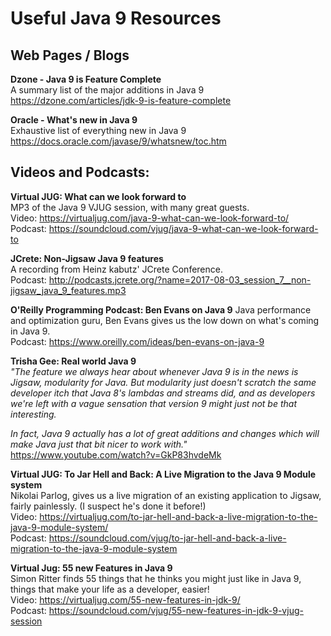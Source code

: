 # Useful Java 9 Resources

## Web Pages / Blogs  

**Dzone - Java 9 is Feature Complete**  
A summary list of the major additions in Java 9  
https://dzone.com/articles/jdk-9-is-feature-complete


**Oracle - What's new in Java 9**  
Exhaustive list of everything new in Java 9
https://docs.oracle.com/javase/9/whatsnew/toc.htm


## Videos and Podcasts:

**Virtual JUG: What can we look forward to**  
MP3 of the Java 9 VJUG session, with many great guests.  
Video: https://virtualjug.com/java-9-what-can-we-look-forward-to/  
Podcast: https://soundcloud.com/vjug/java-9-what-can-we-look-forward-to  

**JCrete: Non-Jigsaw Java 9 features**  
A recording from Heinz kabutz' JCrete Conference.   
Podcast: http://podcasts.jcrete.org/?name=2017-08-03_session_7__non-jigsaw_java_9_features.mp3  

**O'Reilly Programming Podcast: Ben Evans on Java 9** 
Java performance and optimization guru, Ben Evans gives us the low down on what's coming in Java 9.  
Podcast: https://www.oreilly.com/ideas/ben-evans-on-java-9  

**Trisha Gee: Real world Java 9**  
_"The feature we always hear about whenever Java 9 is in the news is Jigsaw, modularity for Java. But modularity just doesn't scratch the same developer itch that Java 8's lambdas and streams did, and as developers we're left with a vague sensation that version 9 might just not be that interesting._

_In fact, Java 9 actually has a lot of great additions and changes which will make Java just that bit nicer to work with."_
https://www.youtube.com/watch?v=GkP83hvdeMk  

**Virtual JUG: To Jar Hell and Back: A Live Migration to the Java 9 Module system**  
Nikolai Parlog, gives us a live migration of an existing application to Jigsaw, fairly painlessly. (I suspect he's done it before!)  
Video: https://virtualjug.com/to-jar-hell-and-back-a-live-migration-to-the-java-9-module-system/  
Podcast: https://soundcloud.com/vjug/to-jar-hell-and-back-a-live-migration-to-the-java-9-module-system  

**Virtual Jug: 55 new Features in Java 9**  
Simon Ritter finds 55 things that he thinks you might just like in Java 9, things that make your life as a developer, easier!  
Video: https://virtualjug.com/55-new-features-in-jdk-9/  
Podcast: https://soundcloud.com/vjug/55-new-features-in-jdk-9-vjug-session  
